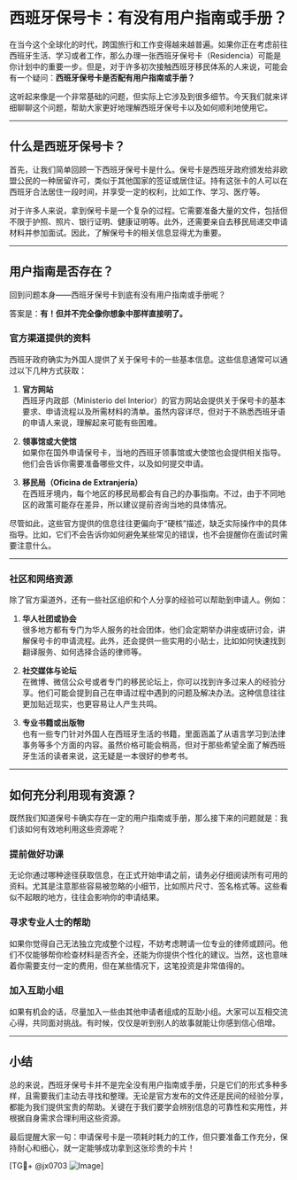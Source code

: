 # 西班牙保号卡：有没有用户指南或手册？

在当今这个全球化的时代，跨国旅行和工作变得越来越普遍。如果你正在考虑前往西班牙生活、学习或者工作，那么办理一张西班牙保号卡（Residencia）可能是你计划中的重要一步。但是，对于许多初次接触西班牙移民体系的人来说，可能会有一个疑问：**西班牙保号卡是否配有用户指南或手册？**

这听起来像是一个非常基础的问题，但实际上它涉及到很多细节。今天我们就来详细聊聊这个问题，帮助大家更好地理解西班牙保号卡以及如何顺利地使用它。

---

## 什么是西班牙保号卡？

首先，让我们简单回顾一下西班牙保号卡是什么。保号卡是西班牙政府颁发给非欧盟公民的一种居留许可，类似于其他国家的签证或居住证。持有这张卡的人可以在西班牙合法居住一段时间，并享受一定的权利，比如工作、学习、医疗等。

对于许多人来说，拿到保号卡是一个复杂的过程。它需要准备大量的文件，包括但不限于护照、照片、银行证明、健康证明等。此外，还需要亲自去移民局递交申请材料并参加面试。因此，了解保号卡的相关信息显得尤为重要。

---

## 用户指南是否存在？

回到问题本身——西班牙保号卡到底有没有用户指南或手册呢？

答案是：**有！但并不完全像你想象中那样直接明了。**

### 官方渠道提供的资料

西班牙政府确实为外国人提供了关于保号卡的一些基本信息。这些信息通常可以通过以下几种方式获取：

1. **官方网站**  
   西班牙内政部（Ministerio del Interior）的官方网站会提供关于保号卡的基本要求、申请流程以及所需材料的清单。虽然内容详尽，但对于不熟悉西班牙语的申请人来说，理解起来可能有些困难。

2. **领事馆或大使馆**  
   如果你在国外申请保号卡，当地的西班牙领事馆或大使馆也会提供相关指导。他们会告诉你需要准备哪些文件，以及如何提交申请。

3. **移民局（Oficina de Extranjería）**  
   在西班牙境内，每个地区的移民局都会有自己的办事指南。不过，由于不同地区的政策可能存在差异，所以建议提前咨询当地的具体情况。

尽管如此，这些官方提供的信息往往更偏向于“硬核”描述，缺乏实际操作中的具体指导。比如，它们不会告诉你如何避免某些常见的错误，也不会提醒你在面试时需要注意什么。

---

### 社区和网络资源

除了官方渠道外，还有一些社区组织和个人分享的经验可以帮助到申请人。例如：

1. **华人社团或协会**  
   很多地方都有专门为华人服务的社会团体，他们会定期举办讲座或研讨会，讲解保号卡的申请流程。此外，还会提供一些实用的小贴士，比如如何快速找到翻译服务、如何选择合适的律师等。

2. **社交媒体与论坛**  
   在微博、微信公众号或者专门的移民论坛上，你可以找到许多过来人的经验分享。他们可能会提到自己在申请过程中遇到的问题及解决办法。这种信息往往更加贴近现实，也更容易让人产生共鸣。

3. **专业书籍或出版物**  
   也有一些专门针对外国人在西班牙生活的书籍，里面涵盖了从语言学习到法律事务等多个方面的内容。虽然价格可能会稍高，但对于那些希望全面了解西班牙生活的读者来说，这无疑是一本很好的参考书。

---

## 如何充分利用现有资源？

既然我们知道保号卡确实存在一定的用户指南或手册，那么接下来的问题就是：我们该如何有效地利用这些资源呢？

### 提前做好功课

无论你通过哪种途径获取信息，在正式开始申请之前，请务必仔细阅读所有可用的资料。尤其是注意那些容易被忽略的小细节，比如照片尺寸、签名格式等。这些看似不起眼的地方，往往会影响你的申请结果。

### 寻求专业人士的帮助

如果你觉得自己无法独立完成整个过程，不妨考虑聘请一位专业的律师或顾问。他们不仅能够帮你检查材料是否齐全，还能为你提供个性化的建议。当然，这也意味着你需要支付一定的费用，但在某些情况下，这笔投资是非常值得的。

### 加入互助小组

如果有机会的话，尽量加入一些由其他申请者组成的互助小组。大家可以互相交流心得，共同面对挑战。有时候，仅仅是听到别人的故事就能让你感到信心倍增。

---

## 小结

总的来说，西班牙保号卡并不是完全没有用户指南或手册，只是它们的形式多种多样，且需要我们主动去寻找和整理。无论是官方发布的文件还是民间的经验分享，都能为我们提供宝贵的帮助。关键在于我们要学会辨别信息的可靠性和实用性，并根据自身需求合理利用这些资源。

最后提醒大家一句：申请保号卡是一项耗时耗力的工作，但只要准备工作充分，保持耐心和细心，就一定能够成功拿到这张珍贵的卡片！

[TG💪+ @jx0703 ![Image](https://github.com/user-attachments/assets/dbca1d08-cadb-493c-b0ec-ad6f7a83f270)]